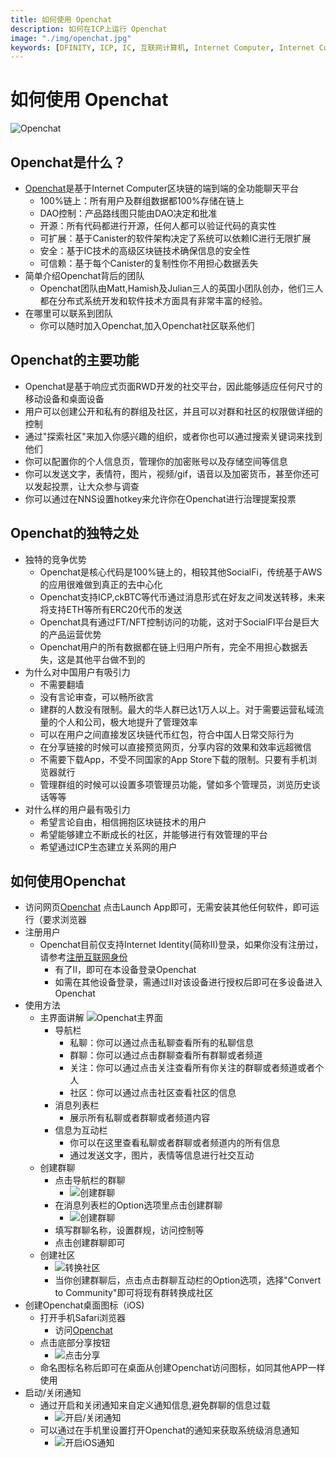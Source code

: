 ```yaml
---
title: 如何使用 Openchat
description: 如何在ICP上运行 Openchat
image: "./img/openchat.jpg"
keywords: [DFINITY, ICP, IC, 互联网计算机, Internet Computer, Internet Computer Protocol, Web3, Crypto, Blockchain, 区块链, 加密货币, DApp, 去中心化, 去中心化应用, developer, startup, Openchat, SocialFi, chat, ckBTC, Discord, Slack, decentralized]
---
```


# 如何使用 Openchat

![Openchat](./img/openchat.jpg)

## Openchat是什么？

+ [Openchat](https://oc.app/?ref=unz26-uyaaa-aaaaf-aaswq-cai)是基于Internet Computer区块链的端到端的全功能聊天平台
    + 100%链上：所有用户及群组数据都100%存储在链上
    + DAO控制：产品路线图只能由DAO决定和批准
    + 开源：所有代码都进行开源，任何人都可以验证代码的真实性
    + 可扩展：基于Canister的软件架构决定了系统可以依赖IC进行无限扩展
    + 安全：基于IC技术的高级区块链技术确保信息的安全性
    + 可信赖：基于每个Canister的复制性你不用担心数据丢失
+ 简单介绍Openchat背后的团队
  + Openchat团队由Matt,Hamish及Julian三人的英国小团队创办，他们三人都在分布式系统开发和软件技术方面具有非常丰富的经验。
+ 在哪里可以联系到团队
  + 你可以随时加入Openchat,加入Openchat社区联系他们


## Openchat的主要功能

- Openchat是基于响应式页面RWD开发的社交平台，因此能够适应任何尺寸的移动设备和桌面设备
- 用户可以创建公开和私有的群组及社区，并且可以对群和社区的权限做详细的控制
- 通过"探索社区"来加入你感兴趣的组织，或者你也可以通过搜索关键词来找到他们
- 你可以配置你的个人信息页，管理你的加密账号以及存储空间等信息
- 你可以发送文字，表情符，图片，视频/gif，语音以及加密货币，甚至你还可以发起投票，让大众参与调查
- 你可以通过在NNS设置hotkey来允许你在Openchat进行治理提案投票

## Openchat的独特之处

+ 独特的竞争优势
  + Openchat是核心代码是100%链上的，相较其他SocialFi，传统基于AWS的应用很难做到真正的去中心化
  + Openchat支持ICP,ckBTC等代币通过消息形式在好友之间发送转移，未来将支持ETH等所有ERC20代币的发送
  + Openchat具有通过FT/NFT控制访问的功能，这对于SocialFI平台是巨大的产品运营优势
  + Openchat用户的所有数据都在链上归用户所有，完全不用担心数据丢失，这是其他平台做不到的
+ 为什么对中国用户有吸引力
  + 不需要翻墙
  + 没有言论审查，可以畅所欲言
  + 建群的人数没有限制。最大的华人群已达1万人以上。对于需要运营私域流量的个人和公司，极大地提升了管理效率
  + 可以在用户之间直接发区块链代币红包，符合中国人日常交际行为
  + 在分享链接的时候可以直接预览网页，分享内容的效果和效率远超微信
  + 不需要下载App，不受不同国家的App Store下载的限制。只要有手机浏览器就行
  + 管理群组的时候可以设置多项管理员功能，譬如多个管理员，浏览历史谈话等等
+ 对什么样的用户最有吸引力
  + 希望言论自由，相信拥抱区块链技术的用户
  + 希望能够建立不断成长的社区，并能够进行有效管理的平台
  + 希望通过ICP生态建立关系网的用户

## 如何使用Openchat

+ 访问网页[Openchat](https://oc.app/?ref=unz26-uyaaa-aaaaf-aaswq-cai) 点击Launch App即可，无需安装其他任何软件，即可运行（要求浏览器
+ 注册用户
  + Openchat目前仅支持Internet Identity(简称II)登录，如果你没有注册过，请参考[注册互联网身份](https://ic123.xyz/docs/ic-web3/register-internet-identity)
    + 有了II，即可在本设备登录Openchat
    + 如需在其他设备登录，需通过II对该设备进行授权后即可在多设备进入Openchat
+ 使用方法
  + 主界面讲解
  ![Openchat主界面](./img/openchat-main.png)
    + 导航栏
      + 私聊：你可以通过点击私聊查看所有的私聊信息
      + 群聊：你可以通过点击群聊查看所有群聊或者频道
      + 关注：你可以通过点击关注查看所有你关注的群聊或者频道或者个人
      + 社区：你可以通过点击社区查看社区的信息
    + 消息列表栏
      + 展示所有私聊或者群聊或者频道内容
    + 信息为互动栏
      + 你可以在这里查看私聊或者群聊或者频道内的所有信息
      + 通过发送文字，图片，表情等信息进行社交互动
  + 创建群聊
    + 点击导航栏的群聊
      + ![创建群聊](./img/create-group.png)
    + 在消息列表栏的Option选项里点击创建群聊
      + ![创建群聊](./img/create-group-setting.png)
    + 填写群聊名称，设置群规，访问控制等
    + 点击创建群聊即可
  + 创建社区
    + ![转换社区](./img/convert-community.png)
    + 当你创建群聊后，点击点击群聊互动栏的Option选项，选择"Convert to Community"即可将现有群转换成社区
+ 创建Openchat桌面图标（iOS)
  + 打开手机Safari浏览器
    + 访问[Openchat](https://oc.app/)
  + 点击底部分享按钮
    + ![点击分享](./img/create-openchat-step.png)
  + 命名图标名称后即可在桌面从创建Openchat访问图标，如同其他APP一样使用
+ 启动/关闭通知
  + 通过开启和关闭通知来自定义通知信息,避免群聊的信息过载 
    + ![开启/关闭通知](./img/mute-notification.png)
  + 可以通过在手机里设置打开Openchat的通知来获取系统级消息通知
    + ![开启iOS通知](./img/open-openchat-ios-notification.png)

